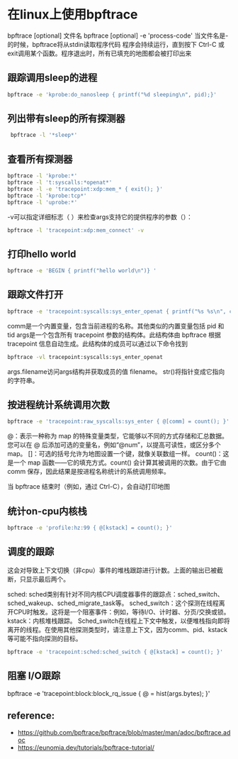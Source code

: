 # 在linux上使用bpftrace

bpftrace [optional] 文件名
bpftrace [optional] -e 'process-code'
当文件名是-的时候，bpftrace将从stdin读取程序代码
程序会持续运行，直到按下 Ctrl-C 或exit调用某个函数。程序退出时，所有已填充的地图都会被打印出来

## 跟踪调用sleep的进程
```bash
bpftrace -e 'kprobe:do_nanosleep { printf("%d sleeping\n", pid);}'
```

## 列出带有sleep的所有探测器
```bash
 bpftrace -l '*sleep*'
```

## 查看所有探测器
```bash
bpftrace -l 'kprobe:*'
bpftrace -l 't:syscalls:*openat*'
bpftrace -l -e 'tracepoint:xdp:mem_* { exit(); }'
bpftrace -l 'kprobe:tcp*'
bpftrace -l 'uprobe:*'
```
-v可以指定详细标志（ ）来检查args支持它的提供程序的参数（）：
```bash
bpftrace -l 'tracepoint:xdp:mem_connect' -v
```

## 打印hello world

```bash
bpftrace -e 'BEGIN { printf("hello world\n")} '
```

## 跟踪文件打开
```bash
bpftrace -e 'tracepoint:syscalls:sys_enter_openat { printf("%s %s\n", comm, str(args.filename)); }'
```
comm是一个内置变量，包含当前进程的名称。其他类似的内置变量包括 pid 和 tid
args是一个包含所有 tracepoint 参数的结构体。此结构体由 bpftrace 根据 tracepoint 信息自动生成。此结构体的成员可以通过以下命令找到
```bash
bpftrace -vl tracepoint:syscalls:sys_enter_openat
```
args.filename访问args结构并获取成员的值 filename。
str()将指针变成它指向的字符串。

## 按进程统计系统调用次数
```bash
bpftrace -e 'tracepoint:raw_syscalls:sys_enter { @[comm] = count(); }' 
```
@：表示一种称为 map 的特殊变量类型，它能够以不同的方式存储和汇总数据。您可以在 @ 后添加可选的变量名，例如“@num”，以提高可读性，或区分多个 map。
[]：可选的括号允许为地图设置一个键，就像关联数组一样。
count()：这是一个 map 函数——它的填充方式。count() 会计算其被调用的次数。由于它由 comm 保存，因此结果是按进程名称统计的系统调用频率。

当 bpftrace 结束时（例如，通过 Ctrl-C），会自动打印地图

## 统计on-cpu内核栈
```bash
bpftrace -e 'profile:hz:99 { @[kstack] = count(); }'
```
## 调度的跟踪
这会对导致上下文切换（非cpu）事件的堆栈跟踪进行计数。上面的输出已被截断，只显示最后两个。

sched: sched类别有针对不同内核CPU调度器事件的跟踪点：sched_switch、sched_wakeup、sched_migrate_task等。
sched_switch：这个探测在线程离开CPU时触发。这将是一个阻塞事件：例如，等待I/O、计时器、分页/交换或锁。
kstack：内核堆栈跟踪。
Sched_switch在线程上下文中触发，以便堆栈指向即将离开的线程。在使用其他探测类型时，请注意上下文，因为comm、pid、kstack等可能不指向探测的目标。
```bash
bpftrace -e 'tracepoint:sched:sched_switch { @[kstack] = count(); }'
```
## 阻塞 I/O跟踪
bpftrace -e 'tracepoint:block:block_rq_issue { @ = hist(args.bytes); }'


## reference:
* https://github.com/bpftrace/bpftrace/blob/master/man/adoc/bpftrace.adoc
* https://eunomia.dev/tutorials/bpftrace-tutorial/

